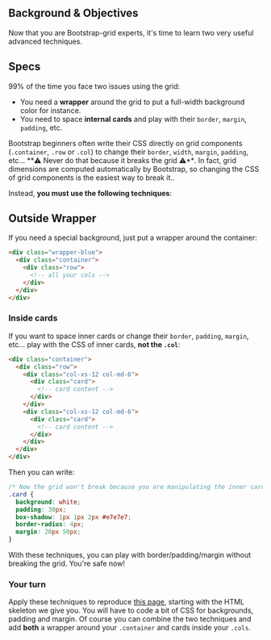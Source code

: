 ## Background & Objectives

Now that you are Bootstrap-grid experts, it's time to learn two very useful advanced techniques.

## Specs

99% of the time you face two issues using the grid:

- You need a **wrapper** around the grid to put a full-width background color for instance.
- You need to space **internal cards** and play with their `border`, `margin`, `padding`, etc.

Bootstrap beginners often write their CSS directly on grid components (`.container`, `.row` or `.col`) to change their `border`, `width`, `margin`, `padding`, etc... **⚠️ Never do that because it breaks the grid ⚠**️. In fact, grid dimensions are computed automatically by Bootstrap, so changing the CSS of grid components is the easiest way to break it..

Instead, **you must use the following techniques**:

## Outside Wrapper

 If you need a special background, just put a wrapper around the container:

```html
<div class="wrapper-blue">
  <div class="container">
    <div class="row">
      <!-- all your cols -->
    </div>
  </div>
</div>
```

### Inside cards

If you want to space inner cards or change their `border`, `padding`, `margin`, etc... play with the CSS of inner cards, **not the `.col`**:

```html
<div class="container">
  <div class="row">
    <div class="col-xs-12 col-md-6">
      <div class="card">
        <!-- card content -->
      </div>
    </div>
    <div class="col-xs-12 col-md-6">
      <div class="card">
        <!-- card content -->
      </div>
    </div>
  </div>
</div>
```

Then you can write:

```css
/* Now the grid won't break because you are manipulating the inner cards*/
.card {
  background: white;
  padding: 30px;
  box-shadow: 1px 1px 2px #e7e7e7;
  border-radius: 4px;
  margin: 20px 50px;
}
```

With these techniques, you can play with border/padding/margin without breaking the grid. You're safe now!

### Your turn

Apply these techniques to reproduce [this page](http://lewagon.github.io/bootstrap-challenges/02-Advanced-Bootstrap-grid/), starting with the HTML skeleton we give you. You will have to code a bit of CSS for backgrounds, padding and margin. Of course you can combine the two techniques and add **both** a wrapper around your `.container` and cards inside your `.cols`.

